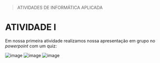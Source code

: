 > ATIVIDADES DE INFORMÁTICA APLICADA</H1> 

# ATIVIDADE I 
Em nossa primeira atividade realizamos nossa apresentação em grupo no _powerpoint_ com um quiz:

![image](https://github.com/user-attachments/assets/7142cc3e-1efd-4c7c-b6d4-5153dd6539af)
![image](https://github.com/user-attachments/assets/30d6141a-7891-4b3e-a8b4-814a777f0548)
![image](https://github.com/user-attachments/assets/02730648-d3c9-442d-bb96-674ddfb4bc8e)
